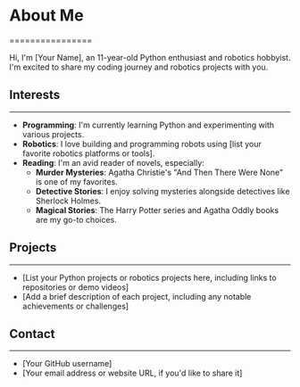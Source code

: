 # About Me
================

Hi, I'm [Your Name], an 11-year-old Python enthusiast and robotics hobbyist. I'm excited to share my coding journey and robotics projects with you.

## Interests
---------------

* **Programming**: I'm currently learning Python and experimenting with various projects.
* **Robotics**: I love building and programming robots using [list your favorite robotics platforms or tools].
* **Reading**: I'm an avid reader of novels, especially:
	+ **Murder Mysteries**: Agatha Christie's "And Then There Were None" is one of my favorites.
	+ **Detective Stories**: I enjoy solving mysteries alongside detectives like Sherlock Holmes.
	+ **Magical Stories**: The Harry Potter series and Agatha Oddly books are my go-to choices.

## Projects
------------

* [List your Python projects or robotics projects here, including links to repositories or demo videos]
* [Add a brief description of each project, including any notable achievements or challenges]

## Contact
----------

* [Your GitHub username]
* [Your email address or website URL, if you'd like to share it]
